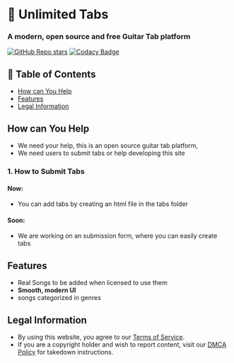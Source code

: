 # 🎸 Unlimited Tabs
### A modern, open source and free Guitar Tab platform


[![GitHub Repo stars](https://img.shields.io/github/stars/unlimited-tabs/unlimited-tabs?style=for-the-badge)](https://github.com/unlimited-tabs/unlimited-tabs/stargazers)
[![Codacy Badge](https://app.codacy.com/project/badge/Grade/3358974f71ac42308e0a81b4a2da9703)](https://app.codacy.com/gh/unlimited-tabs/unlimited-tabs.github.io/dashboard?utm_source=gh&utm_medium=referral&utm_content=&utm_campaign=Badge_grade)


## 📖 Table of Contents
- [How can You Help](#how-can-you-help)
- [Features](#features)
- [Legal Information](#legal-information)

## How can You Help
- We need your help, this is an open source guitar tab platform, <br>
- We need users to submit tabs or help developing this site

### 1. How to Submit Tabs
#### Now:
- You can add tabs by creating an html file in the tabs folder

#### Soon:
- We are working on an submission form, where you can easily create tabs

## Features
- Real Songs to be added when licensed to use them
- **Smooth, modern UI**
- songs categorized in genres

## Legal Information
- By using this website, you agree to our [Terms of Service](https://unlimited-tabs.github.io/tos.html).  
- If you are a copyright holder and wish to report content, visit our [DMCA Policy](https://unlimited-tabs.github.io/dmca.html) for takedown instructions.  


<!-- Next Goals: 
- README File(License, Views of Website)
- Mobile Flexibility
- Tuner
- Ads
- First Real Songs
>
